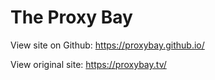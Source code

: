 # The Proxy Bay

View site on Github: https://proxybay.github.io/

View original site: https://proxybay.tv/

